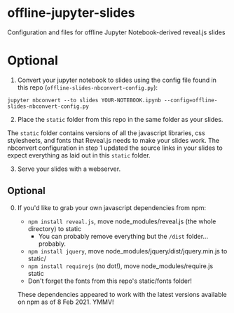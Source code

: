 # offline-jupyter-slides
Configuration and files for offline Jupyter Notebook-derived reveal.js slides

# Optional
1. Convert your jupyter notebook to slides using the config file found in this
   repo (`offline-slides-nbconvert-config.py`):

```
jupyter nbconvert --to slides YOUR-NOTEBOOK.ipynb --config=offline-slides-nbconvert-config.py
```

2. Place the `static` folder from this repo in the same folder as your slides.
   
The `static` folder contains versions of all the javascript libraries, css 
stylesheets, and fonts that Reveal.js needs to make your slides work. The 
nbconvert configuration in step 1 updated the source links in your slides to 
expect everything as laid out in this `static` folder.

3. Serve your slides with a webserver.

## Optional
0. If you'd like to grab your own javascript dependencies from npm:

    - `npm install reveal.js`, move node_modules/reveal.js (the whole directory)
to static
        - You can probably remove everything but the `/dist` folder...
          probably.
    - `npm install jquery`, move node_modules/jquery/dist/jquery.min.js to static/
    - `npm install requirejs` (no dot!),  move node_modules/require.js static 
    - Don't forget the fonts from this repo's static/fonts folder!

    These dependencies appeared to work with the latest versions available on 
    npm as of 8 Feb 2021. YMMV!

